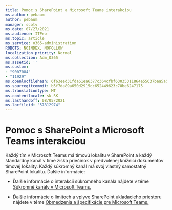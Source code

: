 ```yaml
---
title: Pomoc s SharePoint a Microsoft Teams interakciou
ms.author: pebaum
author: pebaum
manager: scotv
ms.date: 07/27/2021
ms.audience: ITPro
ms.topic: article
ms.service: o365-administration
ROBOTS: NOINDEX, NOFOLLOW
localization_priority: Normal
ms.collection: Adm_O365
ms.assetid: ''
ms.custom:
- "9007084"
- "11929"
ms.openlocfilehash: 6f63eed31fda61ea6377c364cfbf63035311864e55637baa5a5838784a03b582
ms.sourcegitcommit: b5f7da89a650d2915dc652449623c78be6247175
ms.translationtype: MT
ms.contentlocale: sk-SK
ms.lasthandoff: 08/05/2021
ms.locfileid: "57812974"
---
```

# <a name="help-with-the-sharepoint-and-microsoft-teams-interaction"></a>Pomoc s SharePoint a Microsoft Teams interakciou

Každý tím v Microsoft Teams má tímovú lokalitu v SharePoint a každý štandardný kanál v tíme získa priečinok v predvolenej knižnici dokumentov tímovej lokality. Každý súkromný kanál má svoj vlastný samostatný SharePoint lokalitu. Ďalšie informácie:

- Ďalšie informácie o interakcii súkromného kanála nájdete v téme [Súkromné kanály v Microsoft Teams.](/MicrosoftTeams/private-channels#private-channel-sharepoint-sites)

- Ďalšie informácie o limitoch a vplyve SharePoint ukladacieho priestoru nájdete v téme [Obmedzenia a špecifikácie pre Microsoft Teams.](/microsoftteams/limits-specifications-teams#storage) 
